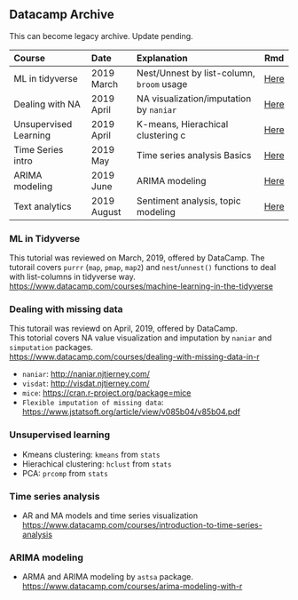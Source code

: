 ## Datacamp Archive

This can become legacy archive. Update pending.


|**Course**             | **Date**                         | **Explanation**                                 |  **Rmd** |
| :---------------------| :-------------------------- | :--------------------------------------------------- |----------|
| ML in tidyverse       | 2019 March                  |  Nest/Unnest by list-column, `broom` usage           |[Here](https://github.com/kojimizu/Datacamp/blob/master/ML%20in%20Tidyverse/ML_in_Tidyverse.md)              |
| Dealing with NA       | 2019 April                  |  NA visualization/imputation by `naniar`             |[Here](https://github.com/kojimizu/Datacamp/blob/master/Missing%20data%20(DC)/Dealing_with_missing_data.md)  |
| Unsupervised Learning | 2019 April                  |  K-means, Hierachical clustering            c        |[Here](https://github.com/kojimizu/Datacamp/blob/master/Unsupervised%20Learning/Unsupervised_learning.md)    |
| Time Series intro     | 2019 May                    |  Time series analysis Basics                         |[Here](https://www.datacamp.com/courses/introduction-to-time-series-analysis)                                |
| ARIMA modeling        | 2019 June                   |  ARIMA modeling                                |     [Here](https://www.datacamp.com/courses/arima-modeling-with-r)|
| Text analytics        | 2019 August                   |  Sentiment analysis, topic modeling          |     [Here](https://www.datacamp.com/courses/introduction-to-text-analysis-in-r)|  

###  ML in Tidyverse   
This tutorial was reviewed on March, 2019, offered by DataCamp.
The tutorail covers `purrr` (`map`, `pmap`, `map2`) and `nest`/`unnest()` functions to deal with list-columns in tidyverse way.  
https://www.datacamp.com/courses/machine-learning-in-the-tidyverse  

### Dealing with missing data  
This tutorail was reviewd on April, 2019, offered by DataCamp.  
This totorial covers NA value visualization and imputation by `naniar` and `simputation` packages.  
https://www.datacamp.com/courses/dealing-with-missing-data-in-r

- `naniar`: http://naniar.njtierney.com/  
- `visdat`: http://visdat.njtierney.com/  
- `mice`: https://cran.r-project.org/package=mice
- `Flexible imputation of missing data`: https://www.jstatsoft.org/article/view/v085b04/v85b04.pdf

### Unsupervised learning

- Kmeans clustering: `kmeans` from `stats`
- Hierachical clustering: `hclust` from `stats`  
- PCA: `prcomp` from `stats`


### Time series analysis
- AR and MA models and time series visualization  
https://www.datacamp.com/courses/introduction-to-time-series-analysis  

### ARIMA modeling
- ARMA and ARIMA modeling by `astsa` package.   
https://www.datacamp.com/courses/arima-modeling-with-r  







